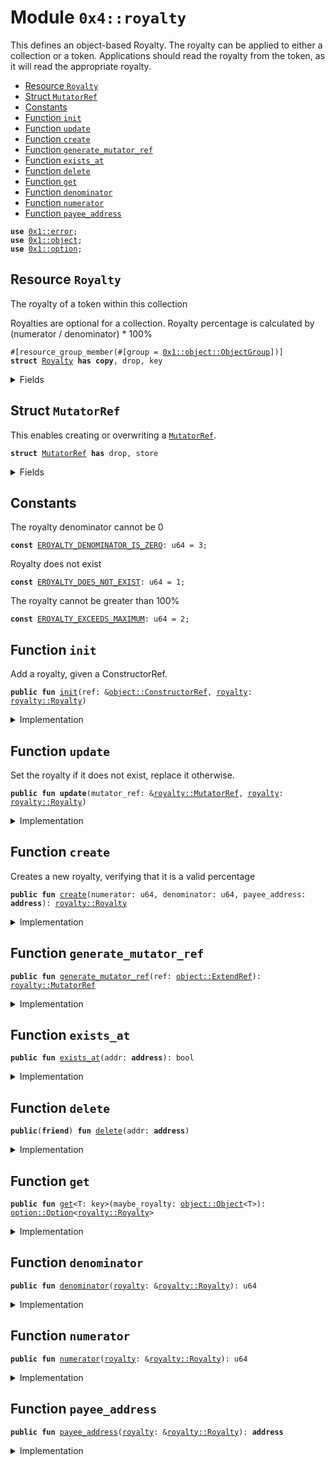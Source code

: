 
<a id="0x4_royalty"></a>

# Module `0x4::royalty`

This defines an object-based Royalty. The royalty can be applied to either a collection or a
token. Applications should read the royalty from the token, as it will read the appropriate
royalty.


-  [Resource `Royalty`](#0x4_royalty_Royalty)
-  [Struct `MutatorRef`](#0x4_royalty_MutatorRef)
-  [Constants](#@Constants_0)
-  [Function `init`](#0x4_royalty_init)
-  [Function `update`](#0x4_royalty_update)
-  [Function `create`](#0x4_royalty_create)
-  [Function `generate_mutator_ref`](#0x4_royalty_generate_mutator_ref)
-  [Function `exists_at`](#0x4_royalty_exists_at)
-  [Function `delete`](#0x4_royalty_delete)
-  [Function `get`](#0x4_royalty_get)
-  [Function `denominator`](#0x4_royalty_denominator)
-  [Function `numerator`](#0x4_royalty_numerator)
-  [Function `payee_address`](#0x4_royalty_payee_address)


<pre><code><b>use</b> <a href="../../move-stdlib/doc/error.md#0x1_error">0x1::error</a>;
<b>use</b> <a href="../../starcoin-framework/doc/object.md#0x1_object">0x1::object</a>;
<b>use</b> <a href="../../move-stdlib/doc/option.md#0x1_option">0x1::option</a>;
</code></pre>



<a id="0x4_royalty_Royalty"></a>

## Resource `Royalty`

The royalty of a token within this collection

Royalties are optional for a collection.  Royalty percentage is calculated
by (numerator / denominator) * 100%


<pre><code>#[resource_group_member(#[group = <a href="../../starcoin-framework/doc/object.md#0x1_object_ObjectGroup">0x1::object::ObjectGroup</a>])]
<b>struct</b> <a href="royalty.md#0x4_royalty_Royalty">Royalty</a> <b>has</b> <b>copy</b>, drop, key
</code></pre>



<details>
<summary>Fields</summary>


<dl>
<dt>
<code>numerator: u64</code>
</dt>
<dd>

</dd>
<dt>
<code>denominator: u64</code>
</dt>
<dd>

</dd>
<dt>
<code>payee_address: <b>address</b></code>
</dt>
<dd>
 The recipient of royalty payments. See the <code>shared_account</code> for how to handle multiple
 creators.
</dd>
</dl>


</details>

<a id="0x4_royalty_MutatorRef"></a>

## Struct `MutatorRef`

This enables creating or overwriting a <code><a href="royalty.md#0x4_royalty_MutatorRef">MutatorRef</a></code>.


<pre><code><b>struct</b> <a href="royalty.md#0x4_royalty_MutatorRef">MutatorRef</a> <b>has</b> drop, store
</code></pre>



<details>
<summary>Fields</summary>


<dl>
<dt>
<code>inner: <a href="../../starcoin-framework/doc/object.md#0x1_object_ExtendRef">object::ExtendRef</a></code>
</dt>
<dd>

</dd>
</dl>


</details>

<a id="@Constants_0"></a>

## Constants


<a id="0x4_royalty_EROYALTY_DENOMINATOR_IS_ZERO"></a>

The royalty denominator cannot be 0


<pre><code><b>const</b> <a href="royalty.md#0x4_royalty_EROYALTY_DENOMINATOR_IS_ZERO">EROYALTY_DENOMINATOR_IS_ZERO</a>: u64 = 3;
</code></pre>



<a id="0x4_royalty_EROYALTY_DOES_NOT_EXIST"></a>

Royalty does not exist


<pre><code><b>const</b> <a href="royalty.md#0x4_royalty_EROYALTY_DOES_NOT_EXIST">EROYALTY_DOES_NOT_EXIST</a>: u64 = 1;
</code></pre>



<a id="0x4_royalty_EROYALTY_EXCEEDS_MAXIMUM"></a>

The royalty cannot be greater than 100%


<pre><code><b>const</b> <a href="royalty.md#0x4_royalty_EROYALTY_EXCEEDS_MAXIMUM">EROYALTY_EXCEEDS_MAXIMUM</a>: u64 = 2;
</code></pre>



<a id="0x4_royalty_init"></a>

## Function `init`

Add a royalty, given a ConstructorRef.


<pre><code><b>public</b> <b>fun</b> <a href="royalty.md#0x4_royalty_init">init</a>(ref: &<a href="../../starcoin-framework/doc/object.md#0x1_object_ConstructorRef">object::ConstructorRef</a>, <a href="royalty.md#0x4_royalty">royalty</a>: <a href="royalty.md#0x4_royalty_Royalty">royalty::Royalty</a>)
</code></pre>



<details>
<summary>Implementation</summary>


<pre><code><b>public</b> <b>fun</b> <a href="royalty.md#0x4_royalty_init">init</a>(ref: &ConstructorRef, <a href="royalty.md#0x4_royalty">royalty</a>: <a href="royalty.md#0x4_royalty_Royalty">Royalty</a>) {
    <b>let</b> <a href="../../move-stdlib/doc/signer.md#0x1_signer">signer</a> = <a href="../../starcoin-framework/doc/object.md#0x1_object_generate_signer">object::generate_signer</a>(ref);
    <b>move_to</b>(&<a href="../../move-stdlib/doc/signer.md#0x1_signer">signer</a>, <a href="royalty.md#0x4_royalty">royalty</a>);
}
</code></pre>



</details>

<a id="0x4_royalty_update"></a>

## Function `update`

Set the royalty if it does not exist, replace it otherwise.


<pre><code><b>public</b> <b>fun</b> <b>update</b>(mutator_ref: &<a href="royalty.md#0x4_royalty_MutatorRef">royalty::MutatorRef</a>, <a href="royalty.md#0x4_royalty">royalty</a>: <a href="royalty.md#0x4_royalty_Royalty">royalty::Royalty</a>)
</code></pre>



<details>
<summary>Implementation</summary>


<pre><code><b>public</b> <b>fun</b> <b>update</b>(mutator_ref: &<a href="royalty.md#0x4_royalty_MutatorRef">MutatorRef</a>, <a href="royalty.md#0x4_royalty">royalty</a>: <a href="royalty.md#0x4_royalty_Royalty">Royalty</a>) <b>acquires</b> <a href="royalty.md#0x4_royalty_Royalty">Royalty</a> {
    <b>let</b> addr = <a href="../../starcoin-framework/doc/object.md#0x1_object_address_from_extend_ref">object::address_from_extend_ref</a>(&mutator_ref.inner);
    <b>if</b> (<b>exists</b>&lt;<a href="royalty.md#0x4_royalty_Royalty">Royalty</a>&gt;(addr)) {
        <b>move_from</b>&lt;<a href="royalty.md#0x4_royalty_Royalty">Royalty</a>&gt;(addr);
    };

    <b>let</b> <a href="../../move-stdlib/doc/signer.md#0x1_signer">signer</a> = <a href="../../starcoin-framework/doc/object.md#0x1_object_generate_signer_for_extending">object::generate_signer_for_extending</a>(&mutator_ref.inner);
    <b>move_to</b>(&<a href="../../move-stdlib/doc/signer.md#0x1_signer">signer</a>, <a href="royalty.md#0x4_royalty">royalty</a>);
}
</code></pre>



</details>

<a id="0x4_royalty_create"></a>

## Function `create`

Creates a new royalty, verifying that it is a valid percentage


<pre><code><b>public</b> <b>fun</b> <a href="royalty.md#0x4_royalty_create">create</a>(numerator: u64, denominator: u64, payee_address: <b>address</b>): <a href="royalty.md#0x4_royalty_Royalty">royalty::Royalty</a>
</code></pre>



<details>
<summary>Implementation</summary>


<pre><code><b>public</b> <b>fun</b> <a href="royalty.md#0x4_royalty_create">create</a>(numerator: u64, denominator: u64, payee_address: <b>address</b>): <a href="royalty.md#0x4_royalty_Royalty">Royalty</a> {
    <b>assert</b>!(denominator != 0, <a href="../../move-stdlib/doc/error.md#0x1_error_out_of_range">error::out_of_range</a>(<a href="royalty.md#0x4_royalty_EROYALTY_DENOMINATOR_IS_ZERO">EROYALTY_DENOMINATOR_IS_ZERO</a>));
    <b>assert</b>!(<a href="royalty.md#0x4_royalty_numerator">numerator</a> &lt;= denominator, <a href="../../move-stdlib/doc/error.md#0x1_error_out_of_range">error::out_of_range</a>(<a href="royalty.md#0x4_royalty_EROYALTY_EXCEEDS_MAXIMUM">EROYALTY_EXCEEDS_MAXIMUM</a>));

    <a href="royalty.md#0x4_royalty_Royalty">Royalty</a> { numerator, denominator, payee_address }
}
</code></pre>



</details>

<a id="0x4_royalty_generate_mutator_ref"></a>

## Function `generate_mutator_ref`



<pre><code><b>public</b> <b>fun</b> <a href="royalty.md#0x4_royalty_generate_mutator_ref">generate_mutator_ref</a>(ref: <a href="../../starcoin-framework/doc/object.md#0x1_object_ExtendRef">object::ExtendRef</a>): <a href="royalty.md#0x4_royalty_MutatorRef">royalty::MutatorRef</a>
</code></pre>



<details>
<summary>Implementation</summary>


<pre><code><b>public</b> <b>fun</b> <a href="royalty.md#0x4_royalty_generate_mutator_ref">generate_mutator_ref</a>(ref: ExtendRef): <a href="royalty.md#0x4_royalty_MutatorRef">MutatorRef</a> {
    <a href="royalty.md#0x4_royalty_MutatorRef">MutatorRef</a> { inner: ref }
}
</code></pre>



</details>

<a id="0x4_royalty_exists_at"></a>

## Function `exists_at`



<pre><code><b>public</b> <b>fun</b> <a href="royalty.md#0x4_royalty_exists_at">exists_at</a>(addr: <b>address</b>): bool
</code></pre>



<details>
<summary>Implementation</summary>


<pre><code><b>public</b> <b>fun</b> <a href="royalty.md#0x4_royalty_exists_at">exists_at</a>(addr: <b>address</b>): bool {
    <b>exists</b>&lt;<a href="royalty.md#0x4_royalty_Royalty">Royalty</a>&gt;(addr)
}
</code></pre>



</details>

<a id="0x4_royalty_delete"></a>

## Function `delete`



<pre><code><b>public</b>(<b>friend</b>) <b>fun</b> <a href="royalty.md#0x4_royalty_delete">delete</a>(addr: <b>address</b>)
</code></pre>



<details>
<summary>Implementation</summary>


<pre><code><b>public</b>(<b>friend</b>) <b>fun</b> <a href="royalty.md#0x4_royalty_delete">delete</a>(addr: <b>address</b>) <b>acquires</b> <a href="royalty.md#0x4_royalty_Royalty">Royalty</a> {
    <b>assert</b>!(<b>exists</b>&lt;<a href="royalty.md#0x4_royalty_Royalty">Royalty</a>&gt;(addr), <a href="../../move-stdlib/doc/error.md#0x1_error_not_found">error::not_found</a>(<a href="royalty.md#0x4_royalty_EROYALTY_DOES_NOT_EXIST">EROYALTY_DOES_NOT_EXIST</a>));
    <b>move_from</b>&lt;<a href="royalty.md#0x4_royalty_Royalty">Royalty</a>&gt;(addr);
}
</code></pre>



</details>

<a id="0x4_royalty_get"></a>

## Function `get`



<pre><code><b>public</b> <b>fun</b> <a href="royalty.md#0x4_royalty_get">get</a>&lt;T: key&gt;(maybe_royalty: <a href="../../starcoin-framework/doc/object.md#0x1_object_Object">object::Object</a>&lt;T&gt;): <a href="../../move-stdlib/doc/option.md#0x1_option_Option">option::Option</a>&lt;<a href="royalty.md#0x4_royalty_Royalty">royalty::Royalty</a>&gt;
</code></pre>



<details>
<summary>Implementation</summary>


<pre><code><b>public</b> <b>fun</b> <a href="royalty.md#0x4_royalty_get">get</a>&lt;T: key&gt;(maybe_royalty: Object&lt;T&gt;): Option&lt;<a href="royalty.md#0x4_royalty_Royalty">Royalty</a>&gt; <b>acquires</b> <a href="royalty.md#0x4_royalty_Royalty">Royalty</a> {
    <b>let</b> obj_addr = <a href="../../starcoin-framework/doc/object.md#0x1_object_object_address">object::object_address</a>(&maybe_royalty);
    <b>if</b> (<b>exists</b>&lt;<a href="royalty.md#0x4_royalty_Royalty">Royalty</a>&gt;(obj_addr)) {
        <a href="../../move-stdlib/doc/option.md#0x1_option_some">option::some</a>(*<b>borrow_global</b>&lt;<a href="royalty.md#0x4_royalty_Royalty">Royalty</a>&gt;(obj_addr))
    } <b>else</b> {
        <a href="../../move-stdlib/doc/option.md#0x1_option_none">option::none</a>()
    }
}
</code></pre>



</details>

<a id="0x4_royalty_denominator"></a>

## Function `denominator`



<pre><code><b>public</b> <b>fun</b> <a href="royalty.md#0x4_royalty_denominator">denominator</a>(<a href="royalty.md#0x4_royalty">royalty</a>: &<a href="royalty.md#0x4_royalty_Royalty">royalty::Royalty</a>): u64
</code></pre>



<details>
<summary>Implementation</summary>


<pre><code><b>public</b> <b>fun</b> <a href="royalty.md#0x4_royalty_denominator">denominator</a>(<a href="royalty.md#0x4_royalty">royalty</a>: &<a href="royalty.md#0x4_royalty_Royalty">Royalty</a>): u64 {
    <a href="royalty.md#0x4_royalty">royalty</a>.denominator
}
</code></pre>



</details>

<a id="0x4_royalty_numerator"></a>

## Function `numerator`



<pre><code><b>public</b> <b>fun</b> <a href="royalty.md#0x4_royalty_numerator">numerator</a>(<a href="royalty.md#0x4_royalty">royalty</a>: &<a href="royalty.md#0x4_royalty_Royalty">royalty::Royalty</a>): u64
</code></pre>



<details>
<summary>Implementation</summary>


<pre><code><b>public</b> <b>fun</b> <a href="royalty.md#0x4_royalty_numerator">numerator</a>(<a href="royalty.md#0x4_royalty">royalty</a>: &<a href="royalty.md#0x4_royalty_Royalty">Royalty</a>): u64 {
    <a href="royalty.md#0x4_royalty">royalty</a>.numerator
}
</code></pre>



</details>

<a id="0x4_royalty_payee_address"></a>

## Function `payee_address`



<pre><code><b>public</b> <b>fun</b> <a href="royalty.md#0x4_royalty_payee_address">payee_address</a>(<a href="royalty.md#0x4_royalty">royalty</a>: &<a href="royalty.md#0x4_royalty_Royalty">royalty::Royalty</a>): <b>address</b>
</code></pre>



<details>
<summary>Implementation</summary>


<pre><code><b>public</b> <b>fun</b> <a href="royalty.md#0x4_royalty_payee_address">payee_address</a>(<a href="royalty.md#0x4_royalty">royalty</a>: &<a href="royalty.md#0x4_royalty_Royalty">Royalty</a>): <b>address</b> {
    <a href="royalty.md#0x4_royalty">royalty</a>.payee_address
}
</code></pre>



</details>


[move-book]: https://starcoin.dev/move/book/SUMMARY
